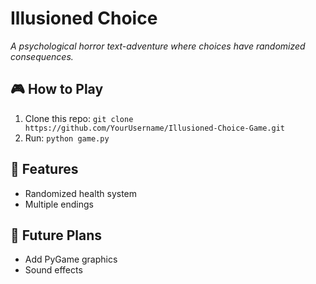 # Illusioned Choice  
*A psychological horror text-adventure where choices have randomized consequences.*  

## 🎮 How to Play  
1. Clone this repo: `git clone https://github.com/YourUsername/Illusioned-Choice-Game.git`  
2. Run: `python game.py`  

## 🔧 Features  
- Randomized health system  
- Multiple endings  

## 🚀 Future Plans  
- Add PyGame graphics  
- Sound effects  
